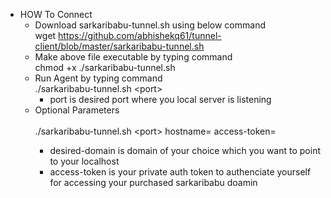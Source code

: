 -  HOW To Connect
   - Download sarkaribabu-tunnel.sh using below command
      <br>wget https://github.com/abhishekq61/tunnel-client/blob/master/sarkaribabu-tunnel.sh
    - Make above file executable by typing command
      <br>chmod +x ./sarkaribabu-tunnel.sh
    - Run Agent by typing command
       <br>./sarkaribabu-tunnel.sh \<port>
         - port is desired port where you local server is listening
     - Optional Parameters
       <br>
         <br>./sarkaribabu-tunnel.sh \<port> hostname=<desired-domain> access-token=<access-token>
         - desired-domain is domain of your choice which you want to point to your localhost
         - access-token is your private auth token to authenciate yourself for accessing your purchased sarkaribabu doamin
         
    